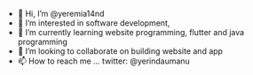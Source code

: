 - 👋 Hi, I’m @yeremia14nd
- 👀 I’m interested in software development, 
- 🌱 I’m currently learning website programming, flutter and java programming
- 💞️ I’m looking to collaborate on building website and app
- 📫 How to reach me ... twitter: @yerindaumanu

<!---
yeremia14nd/yeremia14nd is a ✨ special ✨ repository because its `README.md` (this file) appears on your GitHub profile.
You can click the Preview link to take a look at your changes.
--->
